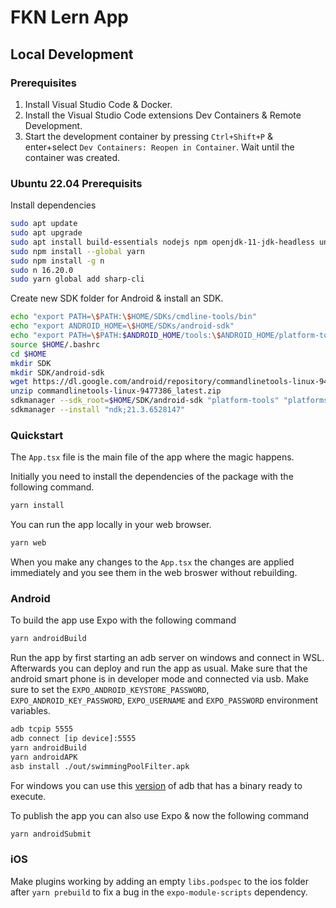 # FKN Lern App
## Local Development
### Prerequisites
1. Install Visual Studio Code & Docker.
1. Install the Visual Studio Code extensions Dev Containers & Remote Development.
1. Start the development container by pressing `Ctrl+Shift+P` & enter+select `Dev Containers: Reopen in Container`. Wait until the container was created.

### Ubuntu 22.04 Prerequisits
Install dependencies
```bash
sudo apt update
sudo apt upgrade
sudo apt install build-essentials nodejs npm openjdk-11-jdk-headless unzip
sudo npm install --global yarn
sudo npm install -g n
sudo n 16.20.0
sudo yarn global add sharp-cli
```

Create new SDK folder for Android & install an SDK.
```bash
echo "export PATH=\$PATH:\$HOME/SDKs/cmdline-tools/bin"
echo "export ANDROID_HOME=\$HOME/SDKs/android-sdk"
echo "export PATH=\$PATH:$ANDROID_HOME/tools:\$ANDROID_HOME/platform-tools"
source $HOME/.bashrc
cd $HOME
mkdir SDK
mkdir SDK/android-sdk
wget https://dl.google.com/android/repository/commandlinetools-linux-9477386_latest.zip
unzip commandlinetools-linux-9477386_latest.zip
sdkmanager --sdk_root=$HOME/SDK/android-sdk "platform-tools" "platforms;android-33"
sdkmanager --install "ndk;21.3.6528147"
```

### Quickstart
The `App.tsx` file is the main file of the app where the magic happens.

Initially you need to install the dependencies of the package with the following command.
```bash
yarn install
```

You can run the app locally in your web browser.
```bash
yarn web
```

When you make any changes to the `App.tsx` the changes are applied immediately and you see them in the web broswer without rebuilding.

### Android
To build the app use Expo with the following command
```bash
yarn androidBuild
```

Run the app by first starting an adb server on windows and connect in WSL. Afterwards you can deploy and run the app as usual. Make sure that the android smart phone is in developer mode and connected via usb. Make sure to set the `EXPO_ANDROID_KEYSTORE_PASSWORD`, `EXPO_ANDROID_KEY_PASSWORD`, `EXPO_USERNAME` and `EXPO_PASSWORD` environment variables.
```bash
adb tcpip 5555
adb connect [ip device]:5555
yarn androidBuild
yarn androidAPK
asb install ./out/swimmingPoolFilter.apk
```
For windows you can use this [version](https://dl.google.com/android/repository/platform-tools-latest-windows.zip) of adb that has a binary ready to execute.

To publish the app you can also use Expo & now the following command
```bash
yarn androidSubmit
```

### iOS
Make plugins working by adding an empty `libs.podspec` to the ios folder after `yarn prebuild` to fix a bug in the `expo-module-scripts` dependency.
